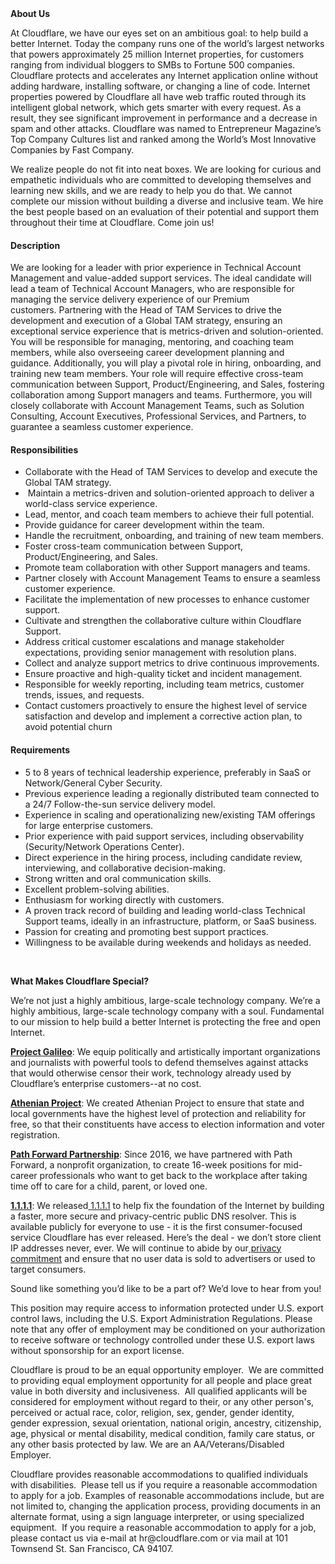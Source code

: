 <div class="content-intro">
	<div><strong>About Us</strong></div>
	<div>
		<p><span style="font-weight: 400;">At Cloudflare, we have our eyes set on an ambitious goal: to help build a better Internet. Today the company runs one of the world’s largest networks that powers approximately 25 million Internet properties, for customers ranging from individual bloggers to SMBs to Fortune 500 companies. Cloudflare protects and accelerates any Internet application online without adding hardware, installing software, or changing a line of code. Internet properties powered by Cloudflare all have web traffic routed through its intelligent global network, which gets smarter with every request. As a result, they see significant improvement in performance and a decrease in spam and other attacks. Cloudflare was named to Entrepreneur Magazine’s Top Company Cultures list and ranked among the World’s Most Innovative Companies by Fast Company.</span><span style="font-weight: 400;">&nbsp;</span></p>
		<p><span style="font-weight: 400;">We realize people do not fit into neat boxes. We are looking for curious and empathetic individuals who are committed to developing themselves and learning new skills, and we are ready to help you do that. We cannot complete our mission without building a diverse and inclusive team. We hire the best people based on an evaluation of their potential and support them throughout their time at Cloudflare. Come join us!&nbsp;</span></p>
	</div>
</div>
<h4><strong>Description</strong></h4>
<p>We are looking for a leader with prior experience in Technical Account Management and value-added support services. The ideal candidate will lead a team of Technical Account Managers, who are responsible for managing the service delivery experience of our Premium customers.&nbsp;Partnering with the Head of TAM Services to drive the development and execution of a Global TAM strategy, ensuring an exceptional service experience that is metrics-driven and solution-oriented. You will be responsible for managing, mentoring, and coaching team members, while also overseeing career development planning and guidance. Additionally, you will play a pivotal role in hiring, onboarding, and training new team members. Your role will require effective cross-team communication between Support, Product/Engineering, and Sales, fostering collaboration among Support managers and teams. Furthermore, you will closely collaborate with Account Management Teams, such as Solution Consulting, Account Executives, Professional Services, and Partners, to guarantee a seamless customer experience.</p>
<h4><strong>Responsibilities</strong></h4>
<ul>
	<li>Collaborate with the Head of TAM Services to develop and execute the Global TAM strategy.</li>
	<li>&nbsp;Maintain a metrics-driven and solution-oriented approach to deliver a world-class service experience.</li>
	<li>Lead, mentor, and coach team members to achieve their full potential.</li>
	<li>Provide guidance for career development within the team.</li>
	<li>Handle the recruitment, onboarding, and training of new team members.</li>
	<li>Foster cross-team communication between Support, Product/Engineering, and Sales.</li>
	<li>Promote team collaboration with other Support managers and teams.</li>
	<li>Partner closely with Account Management Teams to ensure a seamless customer experience.</li>
	<li>Facilitate the implementation of new processes to enhance customer support.</li>
	<li>Cultivate and strengthen the collaborative culture within Cloudflare Support.</li>
	<li>Address critical customer escalations and manage stakeholder expectations, providing senior management with resolution plans.</li>
	<li>Collect and analyze support metrics to drive continuous improvements.</li>
	<li>Ensure proactive and high-quality ticket and incident management.</li>
	<li>Responsible for weekly reporting, including team metrics, customer trends, issues, and requests.</li>
	<li>Contact customers proactively to ensure the highest level of service satisfaction and develop and implement a corrective action plan, to avoid potential churn</li>
</ul>
<h4><strong>Requirements</strong></h4>
<ul>
	<li>5 to 8 years of technical leadership experience, preferably in SaaS or Network/General Cyber Security.</li>
	<li>Previous experience leading a regionally distributed team connected to a 24/7 Follow-the-sun service delivery model.</li>
	<li>Experience in scaling and operationalizing new/existing TAM offerings for large enterprise customers.</li>
	<li>Prior experience with paid support services, including observability (Security/Network Operations Center).</li>
	<li>Direct experience in the hiring process, including candidate review, interviewing, and collaborative decision-making.</li>
	<li>Strong written and oral communication skills.</li>
	<li>Excellent problem-solving abilities.</li>
	<li>Enthusiasm for working directly with customers.</li>
	<li>A proven track record of building and leading world-class Technical Support teams, ideally in an infrastructure, platform, or SaaS business.</li>
	<li>Passion for creating and promoting best support practices.</li>
	<li>Willingness to be available during weekends and holidays as needed.</li>
</ul>
<p>&nbsp;</p>
<div class="content-conclusion">
	<p><strong>What Makes Cloudflare Special?</strong></p>
	<p><span style="font-weight: 400;">We’re not just a highly ambitious, large-scale technology company. We’re a highly ambitious, large-scale technology company with a soul. Fundamental to our mission to help build a better Internet is protecting the free and open Internet.</span></p>
	<p><a href="https://blog.cloudflare.com/protecting-free-expression-online/"><strong>Project Galileo</strong></a><span style="font-weight: 400;">: We equip politically and artistically important organizations and journalists with powerful tools to defend themselves against attacks that would otherwise censor their work, technology already used by Cloudflare’s enterprise customers--at no cost.</span></p>
	<p><strong><a href="https://www.cloudflare.com/athenian/">Athenian Project</a></strong><span style="font-weight: 400;">: We created Athenian Project to ensure that state and local governments have the highest level of protection and reliability for free, so that their constituents have access to election information and voter registration.</span></p>
	<p><a href="https://blog.cloudflare.com/tag/path-forward/"><strong>Path Forward Partnership</strong></a><span style="font-weight: 400;">: Since 2016, we have partnered with Path Forward, a nonprofit organization, to create 16-week positions for mid-career professionals who want to get back to the workplace after taking time off to care for a child, parent, or loved one.</span></p>
	<p><a href="https://1.1.1.1/"><strong>1.1.1.1</strong></a><span style="font-weight: 400;">: We released</span><a href="https://1.1.1.1/"> <span style="font-weight: 400;">1.1.1.1</span></a><span style="font-weight: 400;"> to help fix the foundation of the Internet by building a faster, more secure and privacy-centric public DNS resolver. This is available publicly for everyone to use - it is the first consumer-focused service Cloudflare has ever released. Here’s the deal - we don’t store client IP addresses never, ever. We will continue to abide by our</span><a href="https://developers.cloudflare.com/1.1.1.1/privacy/public-dns-resolver"> privacy commitment</a><span style="font-weight: 400;"> and ensure that no user data is sold to advertisers or used to target consumers.</span></p>
	<p><span style="font-weight: 400;">Sound like something you’d like to be a part of? We’d love to hear from you!</span></p>
	<p><span style="font-weight: 400;">This position may require access to information protected under U.S. export control laws, including the U.S. Export Administration Regulations. Please note that any offer of employment may be conditioned on your authorization to receive software or technology controlled under these U.S. export laws without sponsorship for an export license.</span></p>
	<p><span style="font-weight: 400;">Cloudflare is proud to be an equal opportunity employer. &nbsp;We are committed to providing equal employment opportunity for all people and place great value in both diversity and inclusiveness. &nbsp;All qualified applicants will be considered for employment without regard to their, or any other person's, perceived or actual</span> <span style="font-weight: 400;">race, color, religion, sex, gender, gender identity, gender expression, sexual orientation, national origin, ancestry, citizenship, age, physical or mental disability, medical condition, family care status, or any other basis protected by law. </span><span style="font-weight: 400;">We are an AA/Veterans/Disabled Employer.</span></p>
	<p><span style="font-weight: 400;">Cloudflare provides reasonable accommodations to qualified individuals with disabilities. &nbsp;Please tell us if you require a reasonable accommodation to apply for a job. Examples of reasonable accommodations include, but are not limited to, changing the application process, providing documents in an alternate format, using a sign language interpreter, or using specialized equipment. &nbsp;If you require a reasonable accommodation to apply for a job, please contact us via e-mail at </span><span style="font-weight: 400;">hr@cloudflare.com</span><span style="font-weight: 400;"> or via mail at 101 Townsend St. San Francisco, CA 94107.</span></p>
</div>